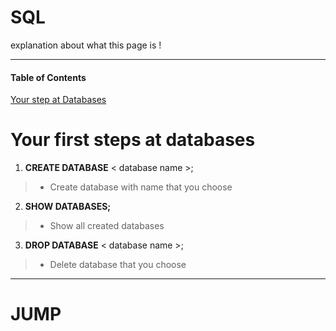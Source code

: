 # SQL
explanation about what this page is !
***

#### Table of Contents
[Your step at Databases](#Your-first-steps-at-databases)



# Your first steps at databases
1. **CREATE DATABASE** < database name >;
> - Create database with name that you choose

2. **SHOW DATABASES;**
> - Show all created databases

3. **DROP DATABASE** < database name >;
 > - Delete database that you choose
***




















# JUMP
